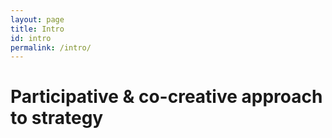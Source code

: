 ```yaml
---
layout: page
title: Intro
id: intro
permalink: /intro/
---
```


# Participative & co-creative approach to strategy
